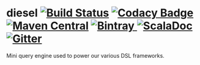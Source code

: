 diesel [![Build Status](https://travis-ci.org/outworkers/diesel.svg?branch=develop)](https://travis-ci.org/outworkers/diesel) [![Codacy Badge](https://api.codacy.com/project/badge/Grade/1f2485923ecf446c856fa0e3e31b0b99)](https://www.codacy.com/app/flavian/diesel?utm_source=github.com&amp;utm_medium=referral&amp;utm_content=outworkers/diesel&amp;utm_campaign=Badge_Grade) [![Maven Central](https://maven-badges.herokuapp.com/maven-central/com.outworkers/diesel-engine_2.11/badge.svg)](https://maven-badges.herokuapp.com/maven-central/com.outworkers/diesel-engine-2.11) [![Bintray](https://api.bintray.com/packages/websudos/oss-releases/diesel-engine/images/download.svg) ](https://bintray.com/websudos/oss-releases/diesel-engine/_latestVersion) [![ScalaDoc](http://javadoc-badge.appspot.com/com.outworkers/diesel-engine_2.11.svg?label=scaladoc)](http://javadoc-badge.appspot.com/com.outworkers/diesel-engine_2.11) [![Gitter](https://badges.gitter.im/Join%20Chat.svg)](https://gitter.im/outworkers/diesel?utm_source=badge&utm_medium=badge&utm_campaign=pr-badge&utm_content=badge)
======================================================================================================================================================================================================================================================================================================================================================================================================================================================================================================================================================================================================================================================================================================================================================================================================================================================================================================================================================================================================================================================================================================================

Mini query engine used to power our various DSL frameworks.